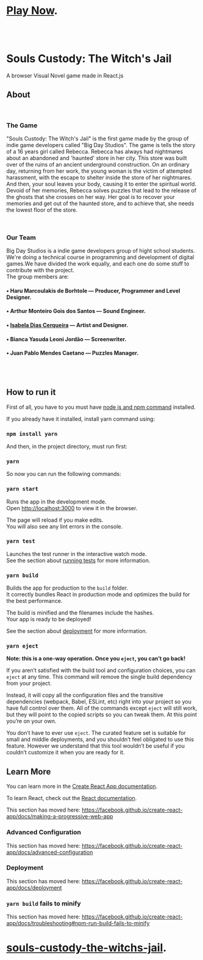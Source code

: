 # [Play Now](https://souls-custody-the-witchs-jail.vercel.app/).
<br/>
<br/>

# Souls Custody: The Witch's Jail
A browser Visual Novel game made in React.js
<br/>

## About
<br/>

### The Game
"Souls Custody: The Witch's Jail" is the first game made by the group of indie game developers called "Big Day Studios". The game is tells the story of a 16 years girl called Rebecca. Rebecca has always had nightmares about an abandoned and 'haunted' store in her city. This store was built over of the ruins of an ancient underground construction. On an ordinary day, returning from her work, the young woman is the victim of attempted harassment, with the escape to shelter inside the store of her nightmares. And then, your soul leaves your body, causing it to enter the spiritual world. Devoid of her memories, Rebecca solves puzzles that lead to the release of the ghosts that she crosses on her way. Her goal is to recover your memories and get out of the haunted store, and to achieve that, she needs the lowest floor of the store.

<br/>

### Our Team 
Big Day Studios is a indie game developers group of hight school students.
We're doing a technical course in programming and development of digital games.We have divided the work equally, and each one do some stuff to contribute with the project. <br/>
The group members are:

#### • Haru Marcoulakis de Borhtole — Producer, Programmer and Level Designer.
#### • Arthur Monteiro Gois dos Santos — Sound Engineer.
#### • [Isabela Dias Cerqueira](https://github.com/isaxs16) — Artist and Designer.
#### • Bianca Yasuda Leoni Jordão — Screenwriter.
#### • Juan Pablo Mendes Caetano — Puzzles Manager.
<br/>
<br/>

## How to run it

First of all, you have to you must have [node js and npm command](https://nodejs.org/en/download/) installed.

If you already have it installed, install yarn command using:

### `npm install yarn`

And then, in the project directory, must run first:

### `yarn`

So now you can run the following commands:

### `yarn start`

Runs the app in the development mode.<br />
Open [http://localhost:3000](http://localhost:3000) to view it in the browser.

The page will reload if you make edits.<br />
You will also see any lint errors in the console.

### `yarn test`

Launches the test runner in the interactive watch mode.<br />
See the section about [running tests](https://facebook.github.io/create-react-app/docs/running-tests) for more information.

### `yarn build`

Builds the app for production to the `build` folder.<br />
It correctly bundles React in production mode and optimizes the build for the best performance.

The build is minified and the filenames include the hashes.<br />
Your app is ready to be deployed!

See the section about [deployment](https://facebook.github.io/create-react-app/docs/deployment) for more information.

### `yarn eject`

**Note: this is a one-way operation. Once you `eject`, you can’t go back!**

If you aren’t satisfied with the build tool and configuration choices, you can `eject` at any time. This command will remove the single build dependency from your project.

Instead, it will copy all the configuration files and the transitive dependencies (webpack, Babel, ESLint, etc) right into your project so you have full control over them. All of the commands except `eject` will still work, but they will point to the copied scripts so you can tweak them. At this point you’re on your own.

You don’t have to ever use `eject`. The curated feature set is suitable for small and middle deployments, and you shouldn’t feel obligated to use this feature. However we understand that this tool wouldn’t be useful if you couldn’t customize it when you are ready for it.

## Learn More

You can learn more in the [Create React App documentation](https://facebook.github.io/create-react-app/docs/getting-started).

To learn React, check out the [React documentation](https://reactjs.org/).

This section has moved here: https://facebook.github.io/create-react-app/docs/making-a-progressive-web-app

### Advanced Configuration

This section has moved here: https://facebook.github.io/create-react-app/docs/advanced-configuration

### Deployment

This section has moved here: https://facebook.github.io/create-react-app/docs/deployment

### `yarn build` fails to minify

This section has moved here: https://facebook.github.io/create-react-app/docs/troubleshooting#npm-run-build-fails-to-minify
# [souls-custody-the-witchs-jail](https://souls-custody-the-witchs-jail.vercel.app/).
